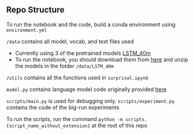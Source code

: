 ## Repo Structure

To run the notebook and the code, build a conda environment using `environment.yml`

`/data` contains all model, vocab, and text files used

- Currently using 3 of the pretrained models [LSTM_40m](https://zenodo.org/record/3559340#.YQxENLqSkTc)
- To run the notebook, you should download them from [here](https://zenodo.org/record/3559340/files/LSTM_40m.tar.gz?download=1) and unzip the models in the folder `/data/LSTM_40m`

`/utils` contains all the functions used in `surprisal.ipynb`

`model.py` contains language model code originally provided [here](https://github.com/vansky/neural-complexity/blob/master/model.py)

`scripts/main.py` is used for debugging only. `scripts/experiment.py` contains the code of the big-run experiments

To run the scripts, run the command `python -m scripts.{script_name_without_extension}` at the root of this repo